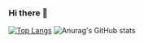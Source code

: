### Hi there 👋

[![Top Langs](https://github-readme-stats.vercel.app/api/top-langs/?username=xhRl2988)](https://github.com/anuraghazra/github-readme-stats)
![Anurag's GitHub stats](https://github-readme-stats.vercel.app/api?username=xhRl2988&show_icons=true&theme=radical)



